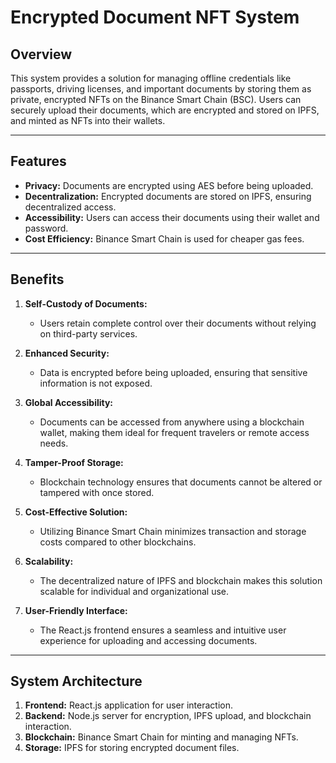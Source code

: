 # **Encrypted Document NFT System**

## **Overview**
This system provides a solution for managing offline credentials like passports, driving licenses, and important documents by storing them as private, encrypted NFTs on the Binance Smart Chain (BSC). Users can securely upload their documents, which are encrypted and stored on IPFS, and minted as NFTs into their wallets.

---

## **Features**
- **Privacy:** Documents are encrypted using AES before being uploaded.
- **Decentralization:** Encrypted documents are stored on IPFS, ensuring decentralized access.
- **Accessibility:** Users can access their documents using their wallet and password.
- **Cost Efficiency:** Binance Smart Chain is used for cheaper gas fees.

---

## **Benefits**
1. **Self-Custody of Documents:**
   - Users retain complete control over their documents without relying on third-party services.

2. **Enhanced Security:**
   - Data is encrypted before being uploaded, ensuring that sensitive information is not exposed.

3. **Global Accessibility:**
   - Documents can be accessed from anywhere using a blockchain wallet, making them ideal for frequent travelers or remote access needs.

4. **Tamper-Proof Storage:**
   - Blockchain technology ensures that documents cannot be altered or tampered with once stored.

5. **Cost-Effective Solution:**
   - Utilizing Binance Smart Chain minimizes transaction and storage costs compared to other blockchains.

6. **Scalability:**
   - The decentralized nature of IPFS and blockchain makes this solution scalable for individual and organizational use.

7. **User-Friendly Interface:**
   - The React.js frontend ensures a seamless and intuitive user experience for uploading and accessing documents.

---

## **System Architecture**
1. **Frontend:** React.js application for user interaction.
2. **Backend:** Node.js server for encryption, IPFS upload, and blockchain interaction.
3. **Blockchain:** Binance Smart Chain for minting and managing NFTs.
4. **Storage:** IPFS for storing encrypted document files.
